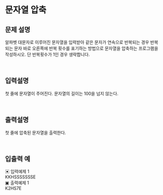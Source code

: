 # 문자열 압축

## 문제 설명
알파벳 대문자로 이루어진 문자열을 입력받아 같은 문자가 연속으로 반복되는 경우 반복되는 문자 바로 오른쪽에 반복 횟수를 표기하는 방법으로 문자열을 압축하는 프로그램을 작성하시오. 단 반복횟수가 1인 경우 생략합니다.

<br>

## 입력설명
첫 줄에 문자열이 주어진다. 문자열의 길이는 100을 넘지 않는다.

<br>

## 출력설명
첫 줄에 압축된 문자열을 출력한다.

<br>

## 입출력 예
▣ 입력예제 1 <br>
KKHSSSSSSSE <br>
▣ 출력예제 1 <br>
K2HS7E <br>